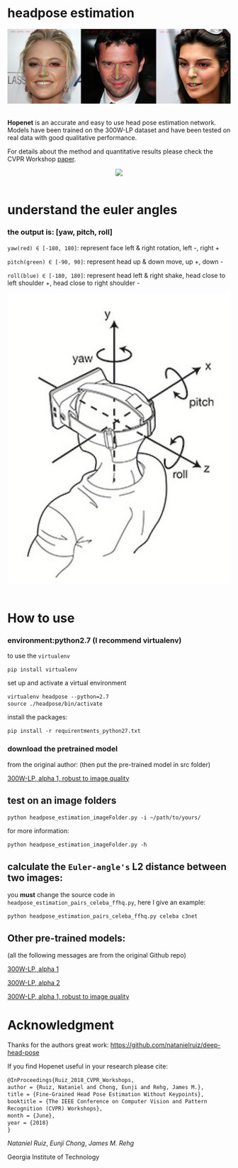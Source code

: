 # headpose estimation

<div align="center">
<img src="img/example.png" /><br><br>
</div>

**Hopenet** is an accurate and easy to use head pose estimation network. Models have been trained on the 300W-LP dataset and have been tested on real data with good qualitative performance.

For details about the method and quantitative results please check the CVPR Workshop [paper](https://arxiv.org/abs/1710.00925).

<div align="center">
<img src="conan-cruise.gif" /><br><br>
</div>


# understand the euler angles
### the output is: [yaw, pitch, roll]
`yaw(red) ∈ [-180, 180]`: represent face left & right rotation, left -, right +

`pitch(green) ∈ [-90, 90]`: represent head up & down move, up +, down -

`roll(blue) ∈ [-180, 180]`: represent head left & right shake, head close to left shoulder +, head close to right shoulder - 

<div align="center">
<img src="img/euler_angle.jpg" /><br><br>
</div>


# How to use

### environment:python2.7 (I recommend virtualenv)
to use the `virtualenv`
    
    pip install virtualenv

set up and activate a virtual environment
    
    virtualenv headpose --python=2.7
    source ./headpose/bin/activate

install the packages:

    pip install -r requirentments_python27.txt

### download the pretrained model
from the original author: (then put the pre-trained model in src folder)

[300W-LP, alpha 1, robust to image quality](https://drive.google.com/open?id=1m25PrSE7g9D2q2XJVMR6IA7RaCvWSzCR)

## test on an image folders

    python headpose_estimation_imageFolder.py -i ~/path/to/yours/
for more information:
    
    python headpose_estimation_imageFolder.py -h

## calculate the `Euler-angle's` L2 distance between two images:

you **must** change the source code in `headpose_estimation_pairs_celeba_ffhq.py`, here I give an example:

    python headpose_estimation_pairs_celeba_ffhq.py celeba c3net  





## Other pre-trained models:
(all the following messages are from the original Github repo)

[300W-LP, alpha 1](https://drive.google.com/open?id=1EJPu2sOAwrfuamTitTkw2xJ2ipmMsmD3)

[300W-LP, alpha 2](https://drive.google.com/open?id=16OZdRULgUpceMKZV6U9PNFiigfjezsCY)

[300W-LP, alpha 1, robust to image quality](https://drive.google.com/open?id=1m25PrSE7g9D2q2XJVMR6IA7RaCvWSzCR)


# Acknowledgment

Thanks for the authors great work: https://github.com/natanielruiz/deep-head-pose

If you find Hopenet useful in your research please cite:

```
@InProceedings{Ruiz_2018_CVPR_Workshops,
author = {Ruiz, Nataniel and Chong, Eunji and Rehg, James M.},
title = {Fine-Grained Head Pose Estimation Without Keypoints},
booktitle = {The IEEE Conference on Computer Vision and Pattern Recognition (CVPR) Workshops},
month = {June},
year = {2018}
}
```

*Nataniel Ruiz*, *Eunji Chong*, *James M. Rehg*

Georgia Institute of Technology
